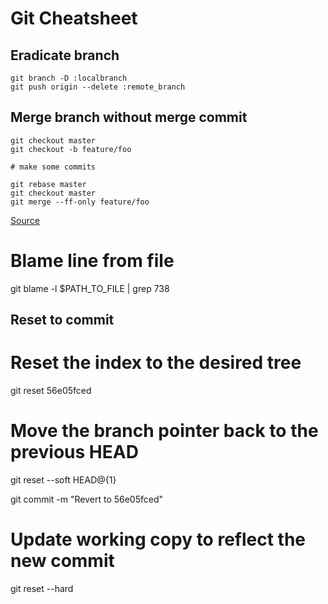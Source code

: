 # Git Cheatsheet

## Eradicate branch
```
git branch -D :localbranch
git push origin --delete :remote_branch
```


## Merge branch without merge commit

```
git checkout master
git checkout -b feature/foo

# make some commits

git rebase master
git checkout master
git merge --ff-only feature/foo
```

[Source](http://stackoverflow.com/a/16358699/5147646)

# Blame line from file

git blame -l $PATH_TO_FILE | grep 738

## Reset to commit

# Reset the index to the desired tree
git reset 56e05fced

# Move the branch pointer back to the previous HEAD
git reset --soft HEAD@{1}

git commit -m "Revert to 56e05fced"

# Update working copy to reflect the new commit
git reset --hard